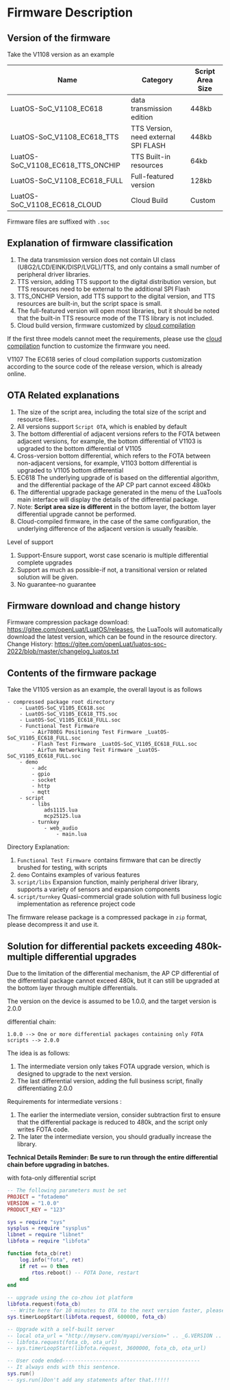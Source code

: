 # Firmware Description

## Version of the firmware

Take the V1108 version as an example

|Name | Category | Script Area Size|
|----------------------------|--------|---------|
|LuatOS-SoC_V1108_EC618      |data transmission edition  |448kb    |
|LuatOS-SoC_V1108_EC618_TTS  |TTS Version, need external SPI FLASH   |448kb    |
|LuatOS-SoC_V1108_EC618_TTS_ONCHIP |TTS Built-in resources|64kb    |
|LuatOS-SoC_V1108_EC618_FULL |Full-featured version|128kb    |
|LuatOS-SoC_V1108_EC618_CLOUD|Cloud Build | Custom    |

Firmware files are suffixed with `.soc`

## Explanation of firmware classification

1. The data transmission version does not contain UI class (U8G2/LCD/EINK/DISP/LVGL)/TTS, and only contains a small number of peripheral driver libraries.
2. TTS version, adding TTS support to the digital distribution version, but TTS resources need to be external to the additional SPI Flash
3. TTS_ONCHIP Version, add TTS support to the digital version, and TTS resources are built-in, but the script space is small.
4. The full-featured version will open most libraries, but it should be noted that the built-in TTS resource mode of the TTS library is not included.
5. Cloud build version, firmware customized by [cloud compilation](../../develop/compile/Cloud_compilation.md)

If the first three models cannot meet the requirements, please use the [cloud compilation](../../develop/compile/Cloud_compilation.md) function to customize the firmware you need.

V1107 The EC618 series of cloud compilation supports customization according to the source code of the release version, which is already online.

## OTA Related explanations

1. The size of the script area, including the total size of the script and resource files..
2. All versions support `Script OTA`, which is enabled by default
3. The bottom differential of adjacent versions refers to the FOTA between adjacent versions, for example, the bottom differential of V1103 is upgraded to the bottom differential of V1105
4. Cross-version bottom differential, which refers to the FOTA between non-adjacent versions, for example, V1103 bottom differential is upgraded to V1105 bottom differential
5. EC618 The underlying upgrade of is based on the differential algorithm, and the differential package of the AP CP part cannot exceed 480kb
6. The differential upgrade package generated in the menu of the LuaTools main interface will display the details of the differential package.
7. Note: **Script area size is different** in the bottom layer, the bottom layer differential upgrade cannot be performed.
8. Cloud-compiled firmware, in the case of the same configuration, the underlying difference of the adjacent version is usually feasible.

Level of support
1. Support-Ensure support, worst case scenario is multiple differential complete upgrades
2. Support as much as possible-if not, a transitional version or related solution will be given.
3. No guarantee-no guarantee


## Firmware download and change history

Firmware compression package download: https://gitee.com/openLuat/LuatOS/releases, the LuaTools will automatically download the latest version, which can be found in the resource directory.
Change History: https://gitee.com/openLuat/luatos-soc-2022/blob/master/changelog_luatos.txt

## Contents of the firmware package

Take the V1105 version as an example, the overall layout is as follows

```
- compressed package root directory
    - LuatOS-SoC_V1105_EC618.soc
    - LuatOS-SoC_V1105_EC618_TTS.soc
    - LuatOS-SoC_V1105_EC618_FULL.soc
    - Functional Test Firmware
        - Air780EG Positioning Test Firmware _LuatOS-SoC_V1105_EC618_FULL.soc
        - Flash Test Firmware _LuatOS-SoC_V1105_EC618_FULL.soc
        - AirTun Networking Test Firmware _LuatOS-SoC_V1105_EC618_FULL.soc
    - demo
        - adc
        - gpio
        - socket
        - http
        - mqtt
    - script
        - libs
            ads1115.lua
            mcp25125.lua
        - turnkey
            - web_audio
                - main.lua
```

Directory Explanation:
1. `Functional Test Firmware `contains firmware that can be directly brushed for testing, with scripts
2. `demo` Contains examples of various features
3. `script/libs` Expansion function, mainly peripheral driver library, supports a variety of sensors and expansion components
4. `script/turnkey` Quasi-commercial grade solution with full business logic implementation as reference project code

The firmware release package is a compressed package in `zip` format, please decompress it and use it.

## Solution for differential packets exceeding 480k-multiple differential upgrades

Due to the limitation of the differential mechanism, the AP CP differential of the differential package cannot exceed 480k, but it can still be upgraded at the bottom layer through multiple differentials.

The version on the device is assumed to be 1.0.0, and the target version is 2.0.0

differential chain:
```
1.0.0 --> One or more differential packages containing only FOTA scripts --> 2.0.0
```

The idea is as follows:
1. The intermediate version only takes FOTA upgrade version, which is designed to upgrade to the next version.
2. The last differential version, adding the full business script, finally differentiating 2.0.0

Requirements for intermediate versions :
1. The earlier the intermediate version, consider subtraction first to ensure that the differential package is reduced to 480k, and the script only writes FOTA code.
2. The later the intermediate version, you should gradually increase the library.

**Technical Details Reminder: Be sure to run through the entire differential chain before upgrading in batches.**

with fota-only differential script

```lua
-- The following parameters must be set
PROJECT = "fotademo"
VERSION = "1.0.0"
PRODUCT_KEY = "123"

sys = require "sys"
sysplus = require "sysplus"
libnet = require "libnet"
libfota = require "libfota"

function fota_cb(ret)
    log.info("fota", ret)
    if ret == 0 then
        rtos.reboot() -- FOTA Done, restart
    end
end

-- upgrade using the co-zhou iot platform
libfota.request(fota_cb)
 -- Write here for 10 minutes to OTA to the next version faster, please judge according to the actual situation.
sys.timerLoopStart(libfota.request, 600000, fota_cb)

-- Upgrade with a self-built server
-- local ota_url = "http://myserv.com/myapi/version=" .. _G.VERSION .. "&imei=" .. mobile.imei()
-- libfota.request(fota_cb, ota_url)
-- sys.timerLoopStart(libfota.request, 3600000, fota_cb, ota_url)

-- User code ended---------------------------------------------
-- It always ends with this sentence.
sys.run()
-- sys.run()Don't add any statements after that.!!!!!
```
